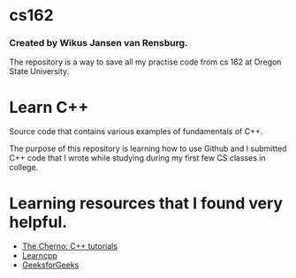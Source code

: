 # cs162

### Created by Wikus Jansen van Rensburg.
The repository is a way to save all my practise code from cs 162 at Oregon State University.
# Learn C++
Source code that contains various examples of fundamentals of C++.

The purpose of this repository is learning how to use Github and I submitted C++ code 
that I wrote while studying during my first few CS classes in college. 

# Learning resources that I found very helpful.
* [The Cherno: C++ tutorials](https://www.youtube.com/watch?v=18c3MTX0PK0&list=PLlrATfBNZ98dudnM48yfGUldqGD0S4FFb)
* [Learncpp](https://www.learncpp.com)
* [GeeksforGeeks](https://www.geeksforgeeks.org/c-plus-plus/?ref=leftbar)
